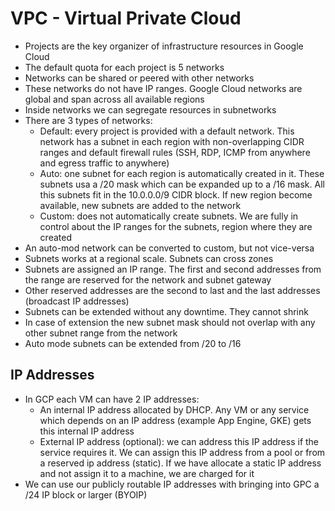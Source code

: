 # VPC - Virtual Private Cloud

- Projects are the key organizer of infrastructure resources in Google Cloud
- The default quota for each project is 5 networks
- Networks can be shared or peered with other networks
- These networks do not have IP ranges. Google Cloud networks are global and span across all available regions
- Inside networks we can segregate resources in subnetworks
- There are 3 types of networks:
    - Default: every project is provided with a default network. This network has a subnet in each region with non-overlapping CIDR ranges and default firewall rules (SSH, RDP, ICMP from anywhere and egress traffic to anywhere)
    - Auto: one subnet for each region is automatically created in it. These subnets usa a /20 mask which can be expanded up to a /16 mask. All this subnets fit in the 10.0.0.0/9 CIDR block. If new region become available, new subnets are added to the network
    - Custom: does not automatically create subnets. We are fully in control about the IP ranges for the subnets, region where they are created
- An auto-mod network can be converted to custom, but not vice-versa
- Subnets works at a regional scale. Subnets can cross zones
- Subnets are assigned an IP range. The first and second addresses from the range are reserved for the network and subnet gateway
- Other reserved addresses are the second to last and the last addresses (broadcast IP addresses)
- Subnets can be extended without any downtime. They cannot shrink
- In case of extension the new subnet mask should not overlap with any other subnet range from the network
- Auto mode subnets can be extended from /20 to /16

## IP Addresses

- In GCP each VM can have 2 IP addresses:
    - An internal IP address allocated by DHCP. Any VM or any service which depends on an IP address (example App Engine, GKE) gets this internal IP address
    - External IP address (optional): we can address this IP address if the service requires it. We can assign this IP address from a pool or from a reserved ip address (static). If we have allocate a static IP address and not assign it to a machine, we are charged for it
- We can use our publicly routable IP addresses with bringing into GPC a /24 IP block or larger (BYOIP)